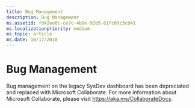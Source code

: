 ```yaml
---
title: Bug Management
description: Bug Management
ms.assetid: fd42ee6c-ce7c-4b9e-92b5-81fc09c3cd41
ms.localizationpriority: medium
ms.topic: article
ms.date: 10/17/2018
---
```


# Bug Management

Bug management on the legacy SysDev dashboard has been depreciated and replaced with Microsoft Collaborate. For more information about Microsoft Collaborate, please visit https://aka.ms/CollaborateDocs.







